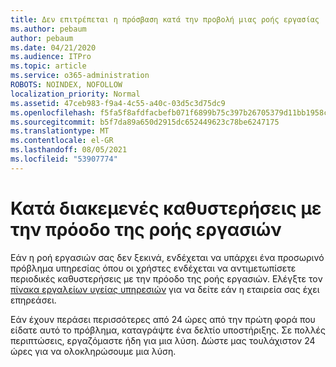 ```yaml
---
title: Δεν επιτρέπεται η πρόσβαση κατά την προβολή μιας ροής εργασίας
ms.author: pebaum
author: pebaum
ms.date: 04/21/2020
ms.audience: ITPro
ms.topic: article
ms.service: o365-administration
ROBOTS: NOINDEX, NOFOLLOW
localization_priority: Normal
ms.assetid: 47ceb983-f9a4-4c55-a40c-03d5c3d75dc9
ms.openlocfilehash: f5fa5f8afdfacbefb071f6899b75c397b26705379d11bb1958c3d7f7be499b1f
ms.sourcegitcommit: b5f7da89a650d2915dc652449623c78be6247175
ms.translationtype: MT
ms.contentlocale: el-GR
ms.lasthandoff: 08/05/2021
ms.locfileid: "53907774"
---
```

# <a name="intermittent-delays-with-workflow-progress"></a>Κατά διακεμενές καθυστερήσεις με την πρόοδο της ροής εργασιών

Εάν η ροή εργασιών σας δεν ξεκινά, ενδέχεται να υπάρχει ένα προσωρινό πρόβλημα υπηρεσίας όπου οι χρήστες ενδέχεται να αντιμετωπίσετε περιοδικές καθυστερήσεις με την πρόοδο της ροής εργασιών. Ελέγξτε τον [πίνακα εργαλείων υγείας υπηρεσιών](https://admin.microsoft.com/AdminPortal/Home#/servicehealth) για να δείτε εάν η εταιρεία σας έχει επηρεάσει. 

Εάν έχουν περάσει περισσότερες από 24 ώρες από την πρώτη φορά που είδατε αυτό το πρόβλημα, καταγράψτε ένα δελτίο υποστήριξης. Σε πολλές περιπτώσεις, εργαζόμαστε ήδη για μια λύση. Δώστε μας τουλάχιστον 24 ώρες για να ολοκληρώσουμε μια λύση.


  

